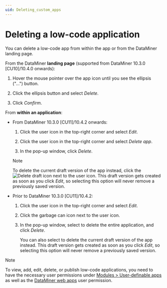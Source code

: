 ```yaml
---
uid: Deleting_custom_apps
---
```


# Deleting a low-code application

You can delete a low-code app from within the app or from the DataMiner landing page.

From the DataMiner **landing page** (supported from DataMiner 10.3.0 [CU10]/10.4.0 onwards<!-- RN 37830 -->):

1. Hover the mouse pointer over the app icon until you see the ellipsis ("...") button.

1. Click the ellipsis button and select *Delete*.

1. Click *Confirm*.

From **within an application**:

- From DataMiner 10.3.0 [CU11]/10.4.2 onwards<!--RN 37878-->:

  1. Click the user icon in the top-right corner and select *Edit*.

  1. Click the user icon in the top-right corner and select *Delete app*.

  1. In the pop-up window, click *Delete*.

  > [!NOTE]
  > To delete the current draft version of the app instead, click the ![Delete draft](~/user-guide/images/Delete_Draft.png) icon next to the user icon. This draft version gets created as soon as you click *Edit*, so selecting this option will never remove a previously saved version.

- Prior to DataMiner 10.3.0 [CU11]/10.4.2:

  1. Click the user icon in the top-right corner and select *Edit*.

  1. Click the garbage can icon next to the user icon.

  1. In the pop-up window, select to delete the entire application, and click *Delete*.

     You can also select to delete the current draft version of the app instead. This draft version gets created as soon as you click *Edit*, so selecting this option will never remove a previously saved version.

> [!NOTE]
> To view, add, edit, delete, or publish low-code applications, you need to have the necessary user permissions under [Modules > User-definable apps](xref:DataMiner_user_permissions#modules--user-definable-apps) as well as the [DataMiner web apps](xref:DataMiner_user_permissions#general--dataminer-web-apps) user permission.
